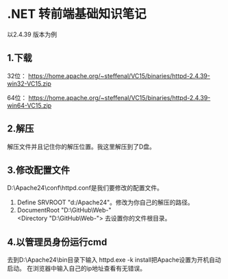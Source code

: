 # .NET 转前端基础知识笔记

以2.4.39 版本为例

## 1.下载
32位： https://home.apache.org/~steffenal/VC15/binaries/httpd-2.4.39-win32-VC15.zip

64位： https://home.apache.org/~steffenal/VC15/binaries/httpd-2.4.39-win64-VC15.zip


## 2.解压
解压文件并且记住你的解压位置。我这里解压到了D盘。

## 3.修改配置文件

D:\Apache24\conf\httpd.conf是我们要修改的配置文件。

1. Define SRVROOT "d:/Apache24"。修改为你自己的解压的路径。
2. DocumentRoot "D:\GitHub\Web-"  
   <Directory "D:\GitHub\Web-">
   去设置你的文件根目录。

## 4.以管理员身份运行cmd
去到D:\Apache24\bin目录下输入 httpd.exe -k install把Apache设置为开机自动启动。
在浏览器中输入自己的ip地址查看有无错误。